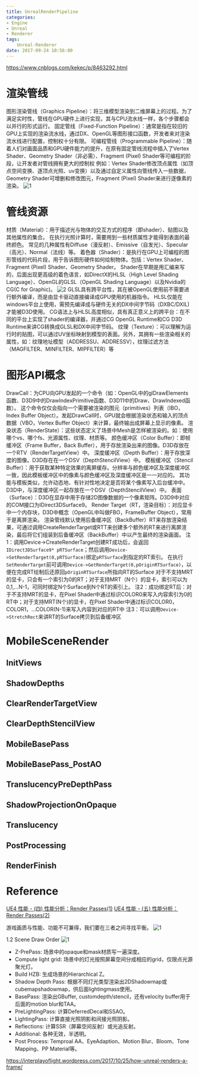 ```yaml
---
title: UnrealRenderPipeline
categories: 
- Engine
- Unreal
- Renderer
tags:
    Unreal-Renderer
date: 2017-09-24 10:56:00
---
```

https://www.cnblogs.com/kekec/p/8463292.html
# 渲染管线
图形渲染管线（Graphics Pipeline）：将三维模型渲染到二维屏幕上的过程。为了满足实时性，管线在GPU硬件上进行实现，其与CPU流水线一样，各个步骤都会以并行的形式运行。
固定管线（Fixed-Function Pipeline）：通常是指在较旧的GPU上实现的渲染流水线，通过DX、OpenGL等图形接口函数，开发者来对渲染流水线进行配置，控制权十分有限。
可编程管线（Programmable Pipeline）：随着人们对画面品质和GPU硬件能力的提升，在原有固定管线流程中插入了Vertex Shader、Geometry Shader（非必需）、Fragment (Pixel) Shader等可编程的阶段，让开发者对管线拥有更大的控制权
例如：Vertex Shader修改顶点属性（如顶点空间变换、逐顶点光照、uv变换）以及通过自定义属性向管线传入一些数据，Geometry Shader可增删和修改图元，Fragment (Pixel) Shader来进行逐像素的渲染。
![1](1.png)
# 管线资源
材质（Material）：用于描述光与物体的交互方式的程序（即shader）、贴图以及其他属性的集合。
在执行光照计算时，需要用到一些材质属性才能得到表面的最终颜色。
常见的几种属性有Diffuse（漫反射）、Emissive（自发光）、Specular（高光）、Normal（法线）等。
着色器（Shader）：是执行在GPU上可编程的图形管线的代码片段，用于告诉图形硬件如何绘制物体。包括：Vertex Shader、Fragment (Pixel) Shader、Geometry Shader。
Shader在早期是用汇编来写的，后面出现更高级的着色语言，如DirectX的HLSL（High Level Shading Language）、OpenGL的GLSL（OpenGL Shading Language）以及Nvidia的CG(C for Graphic)。
![2](2.png)
GLSL具有跨平台性，其在被OpenGL使用前不需要进行额外编译，而是由显卡驱动直接编译成GPU使用的机器指令。
HLSL仅能在windows平台上使用，需预先编译成与硬件无关的DX中间字节码（DXBC/DXIL)才能被D3D使用。
CG语法上与HLSL高度相似，具有真正意义上的跨平台：在不同的平台上实现了shader的编译器，并通过CG OpenGL Runtime和CG D3D Runtime来讲CG转换成GLSL和DX中间字节码。
纹理（Texture）：可以理解为运行时的贴图，可以通过UV坐标映射到模型的表面。另外，其拥有一些渲染相关的属性，如：纹理地址模型（ADDRESSU、ADDRESSV），纹理过滤方法（MAGFILTER、MINFILTER、MIPFILTER）等

# 图形API概念
DrawCall：为CPU向GPU发起的一个命令（如：OpenGL中的glDrawElements函数、D3D9中的DrawIndexPrimitive函数、D3D11中的Draw、DrawIndexed函数）。
这个命令仅仅会指向一个需要被渲染的图元（primitives）列表（IBO，Index Buffer Object）。发起DrawCall时，GPU就会根据渲染状态和输入的顶点数据（VBO，Vertex Buffer Object）来计算，最终输出成屏幕上显示的像素。
渲染状态（RenderState）：这些状态定义了场景中Mesh是怎样被渲染的。如：使用哪个vs、哪个fs、光源属性、纹理、材质等。
颜色缓冲区（Color Buffer）：即帧缓冲区（Frame Buffer，Back Buffer），用于存放渲染出来的图像。D3D存放在一个RTV（RenderTargetView）中。
深度缓冲区（Depth Buffer）：用于存放深度的图像。D3D存在在一个DSV（DepthStencilView）中。
模板缓冲区（Stencil Buffer）：用于获取某种特定效果的离屏缓存。分辨率与颜色缓冲区及深度缓冲区一致，因此模板缓冲区中的像素与颜色缓冲区及深度缓冲区是一一对应的。
其功能与模板类似，允许动态地、有针对性地决定是否将某个像素写入后台缓冲中。
D3D中，与深度缓冲区一起存放在一个DSV（DepthStencilView）中。
表面（Surface）：D3D在显存中用于存储2D图像数据的一个像素矩阵。D3D9中对应的COM接口为IDirect3DSurface9。
Render Target（RT，渲染目标）：对应显卡中一个内存块，D3D中概念（OpenGL中叫做FBO，FrameBuffer Object），常用于是离屏渲染。
渲染管线默认使用后备缓冲区（BackBuffer）RT来存放渲染结果，可通过调用CreateRenderTarget或RTT来创建多个额外的RT来进行离屏渲染，最后将它们组装到后备缓冲区（BackBuffer）中以产生最终的渲染画面。
注1：调用Device->CreateRenderTarget创建RT成功后，会返回`IDirect3DSurface9* pRTSurface`；然后调用`Device->SetRenderTarget(0,pRTSurface)`绑定`pRTSurface`到指定的RT索引。
在执行`SetRenderTarget`前可调用`Device->GetRenderTarget(0,pOriginRTSurface)`，以便在完成RT绘制后还原回`pOriginRTSurface`所指向RT的Surface
对于不支持MRT的显卡，只会有一个索引为0的RT；对于支持MRT（N个）的显卡，索引可以为0,1,...N-1，可同时绑定N个Surface到N个RT的索引上。
注2：成功绑定RT后：对于不支持MRT的显卡，在Pixel Shader中通过标识COLOR0来写入内容索引为0的RT中；对于支持MRT(N个)的显卡，在Pixel Shader中通过标识COLOR0，COLOR1，...COLOR(N-1)来写入内容到对应的RT中
注3：可以调用`Device->StretchRect`来讲RT的Surface拷贝到后备缓冲区

# MobileSceneRender
## InitViews
## ShadowDepths
## ClearRenderTargetView
## ClearDepthStencilView
## MobileBasePass
## MobileBasePass_PostAO
## TranslucencyPreDepthPass
## ShadowProjectionOnOpaque
## Translucency
## PostProcessing
## RenderFinish

# Reference

[UE4 性能 - (四) 性能分析：Render Passes(1)](https://zhuanlan.zhihu.com/p/449850501)
[UE4 性能 - (五) 性能分析：Render Passes(2)](https://zhuanlan.zhihu.com/p/455253476)

游戏画质与性能、功能不可兼得，我们要在三者之间寻找平衡。
![1](/images/Unreal/Renderer/RendererPipeline/1.png)

1.2 Scene Draw Order
![1](/images/Unreal/Renderer/RendererPipeline/3.jpg)

- Z-PrePass: 场景中的opaque和mask材质写一遍深度。
- Compute light grid: 场景中的灯光按照屏幕空间分成相应的grid，仅限点光源聚光灯。
- Build HZB: 生成场景的Hierarchical Z。
- Shadow Depth Pass: 根据不同灯光类型渲染出2DShadowmap或cubemapshadowmap，供后面lightingmass使用。
- BasePass: 渲染出GBuffer, customdepth/stencil，还有velocity buffer用于后面的motion blur和TAA。
- PreLightingPass: 计算DeferredDecal和SSAO。
- LightingPass: 计算直接光照阴影和间接光照阴影。
- Reflections: 计算SSR（屏幕空间反射）或光追反射。
- Additional: 各种无效，半透明。
- Post Process: Temproal AA、EyeAdaption、Motion Blur、Bloom、Tone Mapping、PP Material等。

https://interplayoflight.wordpress.com/2017/10/25/how-unreal-renders-a-frame/

